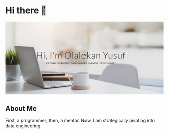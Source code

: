 
# Hi there 👋

<p align="center">
  <img src="olasyusuf-banner.png" alt="Banner Image">
</p>

## About Me 

First, a programmer; then, a mentor. Now, I am strategically pivoting into data engineering.


<br />
<img src="https://komarev.com/ghpvc/?username=olasyusuf&style=flat-square&color=blue" alt=""/>

